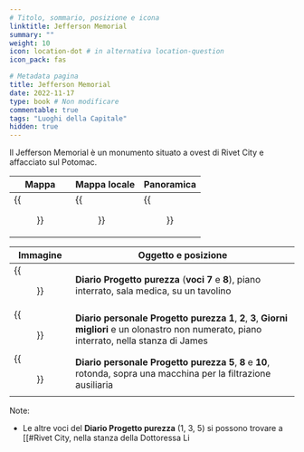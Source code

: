 ```yaml
---
# Titolo, sommario, posizione e icona
linktitle: Jefferson Memorial
summary: ""
weight: 10
icon: location-dot # in alternativa location-question
icon_pack: fas

# Metadata pagina
title: Jefferson Memorial
date: 2022-11-17
type: book # Non modificare
commentable: true
tags: "Luoghi della Capitale"
hidden: true
---
```




Il Jefferson Memorial è un monumento situato a ovest di Rivet City e affacciato sul Potomac.

| Mappa                            | Mappa locale                           | Panoramica                   |
| -------------------------------- | -------------------------------------- | ---------------------------- |
| {{<figure src="fo3/Jefferson_Memorial_loc.webp">}} | {{<figure src="fo3/Jefferson_Memorial_loc_map 1.webp">}} | {{<figure src="fo3/Jefferson_Memorial.webp">}} |

| Immagine                                        | Oggetto e posizione                                                                                                                                |
| ----------------------------------------------- | -------------------------------------------------------------------------------------------------------------------------------------------------- |
| {{<figure src="fo3/PP_journals_7_and_8.webp">}}                   | **Diario Progetto purezza** (**voci 7** e **8**), piano interrato, sala medica, su un tavolino                                                     |
| {{<figure src="fo3/PP_personal_journals_X123_Better_Days.webp">}} | **Diario personale Progetto purezza** **1**, **2**, **3**, **Giorni migliori** e un olonastro non numerato, piano interrato, nella stanza di James |
| {{<figure src="fo3/PP_personal_journals_5,_8_and_10.webp">}}      | **Diario personale Progetto purezza 5**, **8** e **10**, rotonda, sopra una macchina per la filtrazione ausiliaria                                 |

Note:
- Le altre voci del **Diario Progetto purezza** (1, 3, 5) si possono trovare a [[#Rivet City, nella stanza della Dottoressa Li